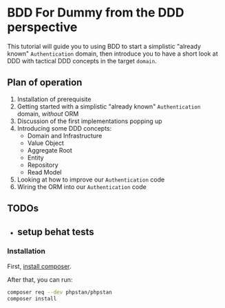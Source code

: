 # BDD For Dummy from the DDD perspective

This tutorial will guide you to using BDD to start a simplistic "already known" 
`Authentication` domain, then introduce you to have a short look at DDD 
with tactical DDD concepts in the target `domain`.

## Plan of operation

 1. Installation of prerequisite
 2. Getting started with a simplistic "already known" 
    `Authentication` domain, *without* ORM
 3. Discussion of the first implementations popping up
 4. Introducing some DDD concepts:
     * Domain and Infrastructure
     * Value Object
     * Aggregate Root
     * Entity
     * Repository
     * Read Model
 5. Looking at how to improve our `Authentication` code
 6. Wiring the ORM into our `Authentication` code

## TODOs

- setup behat tests
    -  
 
### Installation

First, [install composer](https://getcomposer.org/download/).

After that, you can run:

```sh
composer req --dev phpstan/phpstan
composer install
```
